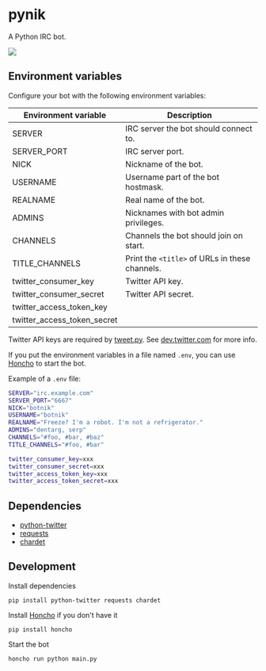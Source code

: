 # pynik

A Python IRC bot.

![](https://raw.github.com/dentarg/pynik/master/botnik.png)

## Environment variables

Configure your bot with the following environment variables:

| Environment variable   | Description                                       |
|------------------------|---------------------------------------------------|
| SERVER                 | IRC server the bot should connect to.             |
| SERVER_PORT            | IRC server port.                                  |
| NICK                   | Nickname of the bot.                              |
| USERNAME               | Username part of the bot hostmask.                |
| REALNAME               | Real name of the bot.                             |
| ADMINS                 | Nicknames with bot admin privileges.              |
| CHANNELS               | Channels the bot should join on start.            |
| TITLE_CHANNELS         | Print the `<title>` of URLs in these channels.    |
| twitter_consumer_key         | Twitter API key.                            |
| twitter_consumer_secret      | Twitter API secret.                         |
| twitter_access_token_key     |                                             |
| twitter_access_token_secret  |                                             |

Twitter API keys are required by [tweet.py](plugins/tweet.py). See [dev.twitter.com] for more info.

[dev.twitter.com]: https://dev.twitter.com/docs/auth/tokens-devtwittercom

If you put the environment variables in a file named `.env`, you can use [Honcho]
to start the bot.

Example of a `.env` file:

```sh
SERVER="irc.example.com"
SERVER_PORT="6667"
NICK="botnik"
USERNAME="botnik"
REALNAME="Freeze? I'm a robot. I'm not a refrigerator."
ADMINS="dentarg, serp"
CHANNELS="#foo, #bar, #baz"
TITLE_CHANNELS="#foo, #bar"

twitter_consumer_key=xxx
twitter_consumer_secret=xxx
twitter_access_token_key=xxx
twitter_access_token_secret=xxx
```

## Dependencies

* [python-twitter](https://github.com/bear/python-twitter)
* [requests](https://github.com/kennethreitz/requests)
* [chardet](https://github.com/chardet/chardet)

## Development

Install dependencies

    pip install python-twitter requests chardet

Install [Honcho] if you don't have it

    pip install honcho

Start the bot

    honcho run python main.py

[Honcho]: https://github.com/nickstenning/honcho
